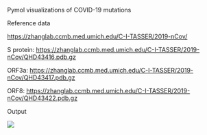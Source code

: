 Pymol visualizations of COVID-19 mutations

Reference data

https://zhanglab.ccmb.med.umich.edu/C-I-TASSER/2019-nCov/

S protein: https://zhanglab.ccmb.med.umich.edu/C-I-TASSER/2019-nCov/QHD43416.pdb.gz 

ORF3a: https://zhanglab.ccmb.med.umich.edu/C-I-TASSER/2019-nCov/QHD43417.pdb.gz

ORF8: https://zhanglab.ccmb.med.umich.edu/C-I-TASSER/2019-nCov/QHD43422.pdb.gz



Output

![](figs/s.gif)